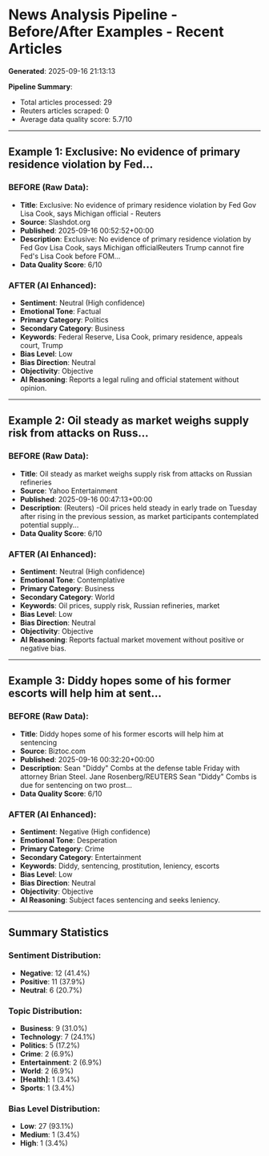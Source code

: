 # News Analysis Pipeline - Before/After Examples - Recent Articles

**Generated**: 2025-09-16 21:13:13

**Pipeline Summary**:
- Total articles processed: 29
- Reuters articles scraped: 0
- Average data quality score: 5.7/10

---

## Example 1: Exclusive: No evidence of primary residence violation by Fed...

### BEFORE (Raw Data):
- **Title**: Exclusive: No evidence of primary residence violation by Fed Gov Lisa Cook, says Michigan official - Reuters
- **Source**: Slashdot.org
- **Published**: 2025-09-16 00:52:52+00:00
- **Description**: Exclusive: No evidence of primary residence violation by Fed Gov Lisa Cook, says Michigan officialReuters Trump cannot fire Fed's Lisa Cook before FOM...
- **Data Quality Score**: 6/10

### AFTER (AI Enhanced):
- **Sentiment**: Neutral (High confidence)
- **Emotional Tone**: Factual
- **Primary Category**: Politics
- **Secondary Category**: Business
- **Keywords**: Federal Reserve, Lisa Cook, primary residence, appeals court, Trump
- **Bias Level**: Low
- **Bias Direction**: Neutral
- **Objectivity**: Objective
- **AI Reasoning**: Reports a legal ruling and official statement without opinion.

---

## Example 2: Oil steady as market weighs supply risk from attacks on Russ...

### BEFORE (Raw Data):
- **Title**: Oil steady as market weighs supply risk from attacks on Russian refineries
- **Source**: Yahoo Entertainment
- **Published**: 2025-09-16 00:47:13+00:00
- **Description**: (Reuters) -Oil prices held steady in early trade on Tuesday after rising in the previous session, as market participants contemplated potential supply...
- **Data Quality Score**: 6/10

### AFTER (AI Enhanced):
- **Sentiment**: Neutral (High confidence)
- **Emotional Tone**: Contemplative
- **Primary Category**: Business
- **Secondary Category**: World
- **Keywords**: Oil prices, supply risk, Russian refineries, market
- **Bias Level**: Low
- **Bias Direction**: Neutral
- **Objectivity**: Objective
- **AI Reasoning**: Reports factual market movement without positive or negative bias.

---

## Example 3: Diddy hopes some of his former escorts will help him at sent...

### BEFORE (Raw Data):
- **Title**: Diddy hopes some of his former escorts will help him at sentencing
- **Source**: Biztoc.com
- **Published**: 2025-09-16 00:32:20+00:00
- **Description**: Sean "Diddy" Combs at the defense table Friday with attorney Brian Steel.
Jane Rosenberg/REUTERS
Sean "Diddy" Combs is due for sentencing on two prost...
- **Data Quality Score**: 6/10

### AFTER (AI Enhanced):
- **Sentiment**: Negative (High confidence)
- **Emotional Tone**: Desperation
- **Primary Category**: Crime
- **Secondary Category**: Entertainment
- **Keywords**: Diddy, sentencing, prostitution, leniency, escorts
- **Bias Level**: Low
- **Bias Direction**: Neutral
- **Objectivity**: Objective
- **AI Reasoning**: Subject faces sentencing and seeks leniency.

---

## Summary Statistics

### Sentiment Distribution:
- **Negative**: 12 (41.4%)
- **Positive**: 11 (37.9%)
- **Neutral**: 6 (20.7%)

### Topic Distribution:
- **Business**: 9 (31.0%)
- **Technology**: 7 (24.1%)
- **Politics**: 5 (17.2%)
- **Crime**: 2 (6.9%)
- **Entertainment**: 2 (6.9%)
- **World**: 2 (6.9%)
- **[Health]**: 1 (3.4%)
- **Sports**: 1 (3.4%)

### Bias Level Distribution:
- **Low**: 27 (93.1%)
- **Medium**: 1 (3.4%)
- **High**: 1 (3.4%)
